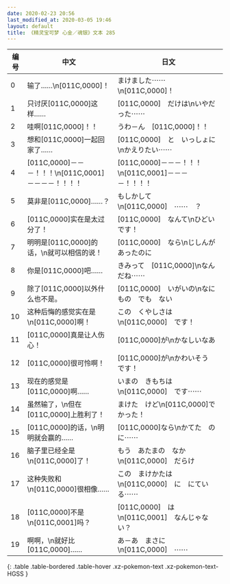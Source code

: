 ```yaml
---
date: 2020-02-23 20:56
last_modified_at: 2020-03-05 19:46
layout: default
title: 《精灵宝可梦 心金／魂银》文本 285
---
```

| 编号 | 中文 | 日文 |
| ---- | ---- | ---- |
| 0 | 输了……\n[011C,0000]！ | まけました⋯⋯\n[011C,0000]！ |
| 1 | 只讨厌[011C,0000]这样…… | [011C,0000]　だけは\nいやだった⋯⋯ |
| 2 | 哇啊[011C,0000]！！ | うわ－ん　[011C,0000]！！ |
| 3 | 想和[011C,0000]一起回家了…… | [011C,0000]　と　いっしょに\nかえりたい⋯⋯ |
| 4 | [011C,0000]－－－！！！\n[011C,0001]－－－－！！！！ | [011C,0000]－－－！！！\n[011C,0001]－－－－！！！！ |
| 5 | 莫非是[011C,0000]……？ | もしかして\n[011C,0000]　⋯⋯　？ |
| 6 | [011C,0000]实在是太过分了！ | [011C,0000]　なんて\nひどいです！ |
| 7 | 明明是[011C,0000]的话，\n就可以相信的说！ | [011C,0000]　なら\nじしんが　あったのに |
| 8 | 你是[011C,0000]吧…… | きみって　[011C,0000]\nなんだね⋯⋯ |
| 9 | 除了[011C,0000]以外什么也不是。 | [011C,0000]　いがいの\nなにもの　でも　ない |
| 10 | 这种后悔的感觉实在是\n[011C,0000]啊！ | この　くやしさは\n[011C,0000]　です！ |
| 11 | [011C,0000]真是让人伤心！ | [011C,0000]が\nかなしいなあ |
| 12 | [011C,0000]很可怜啊！ | [011C,0000]が\nかわいそう　です！ |
| 13 | 现在的感觉是[011C,0000]啊…… | いまの　きもちは\n[011C,0000]　です⋯⋯ |
| 14 | 虽然输了，\n但在[011C,0000]上胜利了！ | まけた　けど\n[011C,0000]で　かった！ |
| 15 | [011C,0000]的话，\n明明就会赢的…… | [011C,0000]なら\nかてた　のに⋯⋯ |
| 16 | 脑子里已经全是\n[011C,0000]了！ | もう　あたまの　なか\n[011C,0000]　だらけ |
| 17 | 这种失败和\n[011C,0000]很相像…… | この　まけかたは\n[011C,0000]　に　にている⋯⋯ |
| 18 | [011C,0000]不是\n[011C,0001]吗？ | [011C,0000]　は\n[011C,0001]　なんじゃない？ |
| 19 | 啊啊，\n就好比[011C,0000]…… | あ－あ　まさに\n[011C,0000]　⋯⋯ |
{: .table .table-bordered .table-hover .xz-pokemon-text .xz-pokemon-text-HGSS }